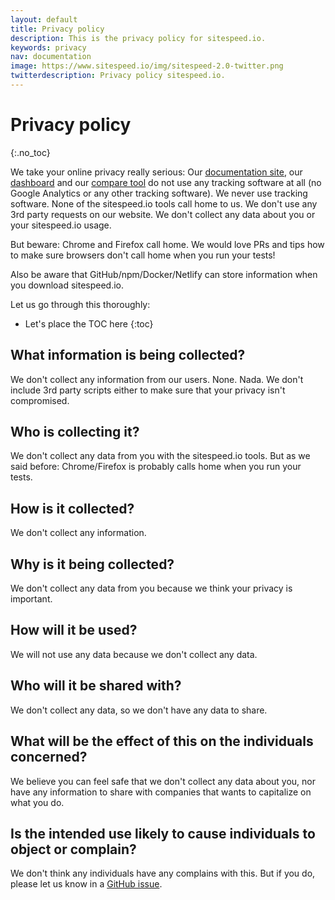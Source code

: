 ```yaml
---
layout: default
title: Privacy policy
description: This is the privacy policy for sitespeed.io.
keywords: privacy
nav: documentation
image: https://www.sitespeed.io/img/sitespeed-2.0-twitter.png
twitterdescription: Privacy policy sitespeed.io.
---
```

# Privacy policy
{:.no_toc}

We take your online privacy really serious: Our [documentation site](https://www.sitespeed.io/), our [dashboard](https://dashboard.sitespeed.io) and our [compare tool](https://compare.sitespeed.io) do not use any tracking software at all (no Google Analytics or any other tracking software). We never use tracking software. None of the sitespeed.io tools call home to us. We don't use any 3rd party requests on our website. We don't collect any data about you or your sitespeed.io usage.

But beware: Chrome and Firefox call home. We would love PRs and tips how to make sure browsers don't call home when you run your tests! 

Also be aware that GitHub/npm/Docker/Netlify can store information when you download sitespeed.io. 

Let us go through this thoroughly:
* Let's place the TOC here
{:toc}

## What information is being collected?
We don't collect any information from our users. None. Nada. We don't include 3rd party scripts either to make sure that your privacy isn't compromised.

## Who is collecting it?
We don't collect any data from you with the sitespeed.io tools. But as we said before: Chrome/Firefox is probably calls home when you run your tests.

## How is it collected?
We don't collect any information.

## Why is it being collected?
We don't collect any data from you because we think your privacy is important.

## How will it be used?
We will not use any data because we don't collect any data.

## Who will it be shared with?
We don't collect any data, so we don't have any data to share.

## What will be the effect of this on the individuals concerned?
We believe you can feel safe that we don't collect any data about you, nor have any information to share with companies that wants to capitalize on what you do.

## Is the intended use likely to cause individuals to object or complain?
We don't think any individuals have any complains with this. But if you do, please let us know in a [GitHub issue](https://github.com/sitespeedio/sitespeed.io/issues/new). 